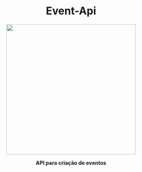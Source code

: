 <p style="width: 100%; display=block"></p>
<center>
<h1>Event-Api</h1>
<img 
src="https://images.unsplash.com/photo-1533174072545-7a4b6ad7a6c3?ixid=MnwxMjA3fDB8MHxwaG90by1wYWdlfHx8fGVufDB8fHx8&ixlib=rb-1.2.1&auto=format&fit=crop&w=1050&q=80"  width="350"  alt=""  />

</p></center>

<p  align="center"><strong>API para criação de eventos</strong></p>
